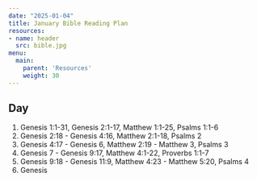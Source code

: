 ```yaml
---
date: "2025-01-04"
title: January Bible Reading Plan
resources:
- name: header
  src: bible.jpg
menu:
  main:
    parent: 'Resources'
    weight: 30
---
```


## Day

1. Genesis 1:1-31, Genesis 2:1-17, Matthew 1:1-25, Psalms 1:1-6
2. Genesis 2:18 - Genesis 4:16, Matthew 2:1-18, Psalms 2
3. Genesis 4:17 - Genesis 6, Matthew 2:19 - Matthew 3, Psalms 3
4. Genesis 7 - Genesis 9:17, Matthew 4:1-22, Proverbs 1:1-7
5. Genesis 9:18 - Genesis 11:9, Matthew 4:23 - Matthew 5:20, Psalms 4
6. Genesis 